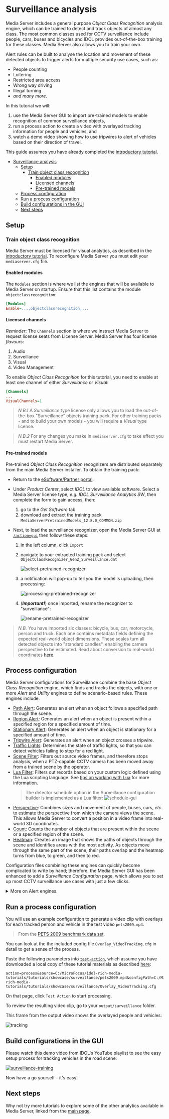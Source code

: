 # Surveillance analysis

Media Server includes a general purpose *Object Class Recognition* analysis engine, which can be trained to detect and track objects of almost any class.  The most common classes used for CCTV surveillance include people, cars, buses and bicycles and IDOL provides out-of-the-box training for these classes. Media Server also allows you to train your own. 

Alert rules can be built to analyse the location and movement of these detected objects to trigger alerts for multiple security use cases, such as:

- People counting
- Loitering
- Restricted area access
- Wrong way driving
- Illegal turning
- *and many more*.

In this tutorial we will:

1. use the Media Server GUI to import pre-trained models to enable recognition of common surveillance objects,
1. run a process action to create a video with overlayed tracking information for people and vehicles, and
1. watch a demo video showing how to use tripwires to alert of vehicles based on their direction of travel.

This guide assumes you have already completed the [introductory tutorial](../../README.md#introduction).

<!-- TOC depthFrom:2 -->

- [Surveillance analysis](#surveillance-analysis)
  - [Setup](#setup)
    - [Train object class recognition](#train-object-class-recognition)
      - [Enabled modules](#enabled-modules)
      - [Licensed channels](#licensed-channels)
      - [Pre-trained models](#pre-trained-models)
  - [Process configuration](#process-configuration)
  - [Run a process configuration](#run-a-process-configuration)
  - [Build configurations in the GUI](#build-configurations-in-the-gui)
  - [Next steps](#next-steps)

<!-- /TOC -->

## Setup

### Train object class recognition

Media Server must be licensed for visual analytics, as described in the [introductory tutorial](../../introduction/PART_I.md#enabling-analytics).  To reconfigure Media Server you must edit your `mediaserver.cfg` file.

#### Enabled modules

The `Modules` section is where we list the engines that will be available to Media Server on startup.  Ensure that this list contains the module `objectclassrecognition`:

```ini
[Modules]
Enable=...,objectclassrecognition,...
```

#### Licensed channels

*Reminder*: The `Channels` section is where we instruct Media Server to request license seats from License Server.  Media Server has four license *flavours*:

1. Audio
1. Surveillance
1. Visual
1. Video Management

To enable *Object Class Recognition* for this tutorial, you need to enable at least one channel of either *Surveillance* or *Visual*:

```ini
[Channels]
...
VisualChannels=1
```

> *N.B.1* A *Surveillance* type license only allows you to load the out-of-the-box "Surveillance" objects training pack.  For other training packs - and to build your own models - you will require a *Visual* type license.

> *N.B.2* For any changes you make in `mediaserver.cfg` to take effect you must restart Media Server.

#### Pre-trained models

Pre-trained *Object Class Recognition* recognizers are distributed separately from the main Media Server installer.  To obtain the training pack:

- Return to the [eSoftware/Partner portal](https://pdapi-web-pro.microfocus.com/evalportal/index.do).
- Under *Product Center*, select *IDOL* to view available software.  Select a Media Server license type, *e.g.* *IDOL Surveillance Analytics SW*, then complete the form to gain access, then:
    1. go to the *Get Software* tab
    1. download and extract the training pack `MediaServerPretrainedModels_12.8.0_COMMON.zip`

- Next, to load the surveillance recognizer, open the Media Server GUI at [`/action=gui`](http://127.0.0.1:14000/a=gui#/train/objectClassRec(tool:select)) then follow these steps:

    1. in the left column, click `Import`
    1. navigate to your extracted training pack and select `ObjectClassRecognizer_Gen2_Surveillance.dat`

        ![select-pretrained-recognizer](./figs/select-pretrained-recognizer.png)

    1. a notification will pop-up to tell you the model is uploading, then processing:

        ![processing-pretrained-recognizer](./figs/processing-pretrained-recognizer.png)

    1. (__*Important!*__) once imported, rename the recognizer to "surveillance":

        ![rename-pretrained-recognizer](./figs/rename-pretrained-recognizer.png)

> *N.B.* You have imported six classes: bicycle, bus, car, motorcycle, person and truck.  Each one contains metadata fields defining the expected real-world object dimensions.  These scales turn all detected objects into "standard candles", enabling the camera perspective to be estimated.  Read about conversion to real-world coordinates [here](https://www.microfocus.com/documentation/idol/IDOL_12_8/MediaServer_12.8_Documentation/Guides/html/index.html#Advanced/Perspective.htm).

## Process configuration

Media Server configurations for Surveillance combine the base *Object Class Recognition* engine, which finds and tracks the objects, with one or more *Alert* and *Utility* engines to define scenario-based rules.  These engines include:

- [Path Alert](https://www.microfocus.com/documentation/idol/IDOL_12_8/MediaServer_12.8_Documentation/Help/index.html#Configuration/Analysis/AlertPath/_AlertPath.htm): Generates an alert when an object follows a specified path through the scene.
- [Region Alert](https://www.microfocus.com/documentation/idol/IDOL_12_8/MediaServer_12.8_Documentation/Help/index.html#Configuration/Analysis/AlertRegion/_AlertRegion.htm): Generates an alert when an object is present within a specified region for a specified amount of time.
- [Stationary Alert](https://www.microfocus.com/documentation/idol/IDOL_12_8/MediaServer_12.8_Documentation/Help/index.html#Configuration/Analysis/AlertStationary/_AlertStationary.htm): Generates an alert when an object is stationary for a specified amount of time.
- [Tripwire Alert](https://www.microfocus.com/documentation/idol/IDOL_12_8/MediaServer_12.8_Documentation/Help/index.html#Configuration/Analysis/AlertTripwire/_AlertTripWires.htm): Generates an alert when an object crosses a tripwire.
- [Traffic Lights](https://www.microfocus.com/documentation/idol/IDOL_12_8/MediaServer_12.8_Documentation/Help/index.html#Configuration/Analysis/TrafficLight/_TrafficLight.htm): Determines the state of traffic lights, so that you can detect vehicles failing to stop for a red light.
- [Scene Filter](https://www.microfocus.com/documentation/idol/IDOL_12_8/MediaServer_12.8_Documentation/Help/index.html#Configuration/Utilities/SceneFilter/_SceneFilter.htm): Filters out source video frames, and therefore stops analysis, when a PTZ-capable CCTV camera has been moved away from a trained scene by the operator.
- [Lua Filter](https://www.microfocus.com/documentation/idol/IDOL_12_8/MediaServer_12.8_Documentation/Help/index.html#Configuration/ESP/Filter/_Filter.htm): Filters out records based on your custom logic defined using the Lua scripting language.  See [tips on working with Lua](../../appendix/Lua_tips.md) for more information.
  > The detector schedule option in the Surveillance configuration builder is implemented as a Lua filter:
  > ![schedule-gui](./figs/schedule-gui.png)
- [Perspective](https://www.microfocus.com/documentation/idol/IDOL_12_8/MediaServer_12.8_Documentation/Help/index.html#Configuration/Utilities/Perspective/_Perspective.htm): Combines sizes and movement of people, buses, cars, *etc.* to estimate the perspective from which the camera views the scene. This allows Media Server to convert a position in a video frame into real-world 3D coordinates.
- [Count](https://www.microfocus.com/documentation/idol/IDOL_12_8/MediaServer_12.8_Documentation/Help/index.html#Configuration/Utilities/Count/_Count.htm): Counts the number of objects that are present within the scene or a specified region of the scene.
- [Heatmap](https://www.microfocus.com/documentation/idol/IDOL_12_8/MediaServer_12.8_Documentation/Help/index.html#Configuration/Utilities/Heatmap/_Heatmap.htm): Creates an image that shows the paths of objects through the scene and identifies areas with the most activity. As objects move through the same part of the scene, their paths overlap and the heatmap turns from blue, to green, and then to red.

Configuration files combining these engines can quickly become complicated to write by hand; therefore, the Media Server GUI has been enhanced to add a *Surveillance Configuration* page, which allows you to set up most CCTV surveillance use cases with just a few clicks.

<details><summary>More on Alert engines.</summary>

Alert engines introduce additional track types over and above those discussed in the [introductory tutorial](../../introduction/PART_I.md#track-types).  Their behavior varies slightly based on the Alert type.  For a *Region* type alert, these are:

Name | Description
--- | ---
Data | Contains one record for each object that remains within the region for longer than MinimumTime, for each video frame.
Result | Contains one record for each object that remains within the region for longer than MinimumTime. If an object moves in and out of the region several times, Media Server can produce several results with the same ID.
ResultWithSource | The same as the Result track, but each record also includes the *best* source frame.
Start | The same as the Data track, except it contains only the first record of each event.
End | The same as the Data track, except it contains only the last record of each event.
Alert | The same as the Result track, except that records are created as soon as the object meets the minimum time requirement, rather than when the object exits the region.
AlertWithSource | The same as the Alert track, but each record also includes the source frame.

</details>

## Run a process configuration

You will use an example configuration to generate a video clip with overlays for each tracked person and vehicle in the test video `pets2009.mp4`.  

> From the [PETS 2009 benchmark data set](http://cs.binghamton.edu/~mrldata/pets2009).

You can look at the the included config file `Overlay_VideoTracking.cfg` in detail to get a sense of the process.

Paste the following parameters into [`test-action`](http://localhost:14000/a=admin#page/console/test-action), which assume you have downloaded a local copy of these tutorial materials as described [here](../../setup/SETUP.md#obtaining-tutorial-materials):

```url
action=process&source=C:/MicroFocus/idol-rich-media-tutorials/tutorials/showcase/surveillance/pets2009.mp4&configPath=C:/MicroFocus/idol-rich-media-tutorials/tutorials/showcase/surveillance/Overlay_VideoTracking.cfg
```

On that page, click `Test Action` to start processing.

To review the resulting video clip, go to your `output/surveillance` folder.

This frame from the output video shows the overlayed people and vehicles:

![tracking](./figs/tracking.png)

## Build configurations in the GUI

Please watch this demo video from IDOL's YouTube playlist to see the easy setup process for tracking vehicles in the road scene:

[![surveillance-training](https://img.youtube.com/vi/XjKjIxlKy9I/maxres2.jpg)](https://www.youtube.com/watch?v=XjKjIxlKy9I&list=PLlUdEXI83_Xoq5Fe2iUnY8fjV9PuX61FA)

Now have a go yourself - it's easy!

## Next steps

Why not try more tutorials to explore some of the other analytics available in Media Server, linked from the [main page](../../README.md).
